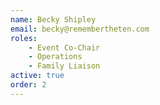 ```yaml
---
name: Becky Shipley
email: becky@remembertheten.com
roles:
    - Event Co-Chair
    - Operations
    - Family Liaison
active: true
order: 2
---
```


